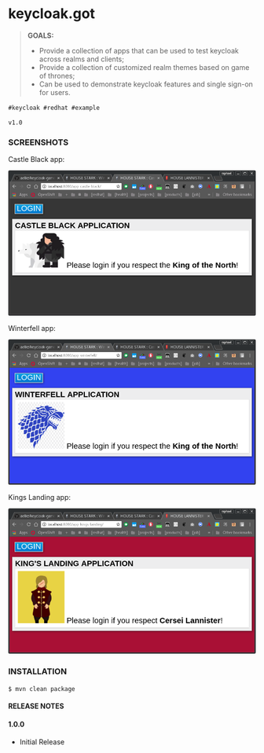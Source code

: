 
keycloak.got
==============

><i class="icon-file"></i>**GOALS:**
> - Provide a collection of apps that can be used to test keycloak across realms and clients;
> - Provide a collection of customized realm themes based on game of thrones;
> - Can be used to demonstrate keycloak features and single sign-on for users.

```
#keycloak #redhat #example
```

```
v1.0
```

### SCREENSHOTS

Castle Black app:

![alt text](images/login-castle-black.png "Castle Black application for use with HOUSE_STARK realm")

Winterfell app:

![alt text](images/login-winterfell.png "Winterfell application for use with HOUSE_STARK realm")

Kings Landing app:

![alt text](images/login-kings-landing.png "Kings Landing application for use with HOUSE_LANNISTER realm")

### INSTALLATION

```
$ mvn clean package
```

#### RELEASE NOTES


#### 1.0.0
 - Initial Release